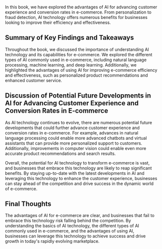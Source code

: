 
In this book, we have explored the advantages of AI for advancing customer experience and conversion rates in e-commerce. From personalization to fraud detection, AI technology offers numerous benefits for businesses looking to improve their efficiency and effectiveness.

Summary of Key Findings and Takeaways
-------------------------------------

Throughout the book, we discussed the importance of understanding AI technology and its capabilities for e-commerce. We explored the different types of AI commonly used in e-commerce, including natural language processing, machine learning, and deep learning. Additionally, we highlighted the advantages of using AI for improving e-commerce efficiency and effectiveness, such as personalized product recommendations and enhanced customer service.

Discussion of Potential Future Developments in AI for Advancing Customer Experience and Conversion Rates in E-commerce
----------------------------------------------------------------------------------------------------------------------

As AI technology continues to evolve, there are numerous potential future developments that could further advance customer experience and conversion rates in e-commerce. For example, advances in natural language processing could enable more advanced chatbots and virtual assistants that can provide more personalized support to customers. Additionally, improvements in computer vision could enable even more accurate product recommendations and search results.

Overall, the potential for AI technology to transform e-commerce is vast, and businesses that embrace this technology are likely to reap significant benefits. By staying up-to-date with the latest developments in AI and leveraging this technology to enhance the customer experience, businesses can stay ahead of the competition and drive success in the dynamic world of e-commerce.

Final Thoughts
--------------

The advantages of AI for e-commerce are clear, and businesses that fail to embrace this technology risk falling behind the competition. By understanding the basics of AI technology, the different types of AI commonly used in e-commerce, and the advantages of using AI, businesses can leverage this technology to achieve success and drive growth in today's rapidly evolving marketplace.